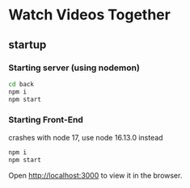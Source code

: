 # Watch Videos Together

## startup

### Starting server (using nodemon)
```bash
cd back
npm i
npm start
```

### Starting Front-End
crashes with node 17, use node 16.13.0 instead
```bash
npm i
npm start
```

Open [http://localhost:3000](http://localhost:3000) to view it in the browser.
